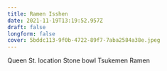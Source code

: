 ```yaml
---
title: Ramen Isshen
date: 2021-11-19T13:19:52.957Z
draft: false
longform: false
cover: 5bddc113-9f0b-4722-89f7-7aba2584a38e.jpeg
---
```

Queen St. location Stone bowl Tsukemen Ramen